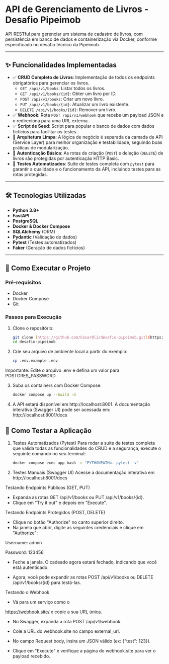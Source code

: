 # API de Gerenciamento de Livros - Desafio Pipeimob

API RESTful para gerenciar um sistema de cadastro de livros, com persistência em banco de dados e containerização via Docker, conforme especificado no desafio técnico da Pipeimob.

---

## ✨ Funcionalidades Implementadas

- ✅ **CRUD Completo de Livros**: Implementação de todos os endpoints obrigatórios para gerenciar os livros.
  - `GET /api/v1/books`: Listar todos os livros.
  - `GET /api/v1/books/{id}`: Obter um livro por ID.
  - `POST /api/v1/books`: Criar um novo livro.
  - `PUT /api/v1/books/{id}`: Atualizar um livro existente.
  - `DELETE /api/v1/books/{id}`: Remover um livro.
- ✅ **Webhook**: Rota `POST /api/v1/webhook` que recebe um payload JSON e o redireciona para uma URL externa.
- ✅ **Script de Seed**: Script para popular o banco de dados com dados fictícios para facilitar os testes.
- 💎 **Arquitetura Limpa**: A lógica de negócio é separada da camada de API (Service Layer) para melhor organização e testabilidade, seguindo boas práticas de modularização.
- 💎 **Autenticação Básica**: As rotas de criação (`POST`) e deleção (`DELETE`) de livros são protegidas por autenticação HTTP Basic.
- 💎 **Testes Automatizados**: Suíte de testes completa com `pytest` para garantir a qualidade e o funcionamento da API, incluindo testes para as rotas protegidas.

---

## 🛠️ Tecnologias Utilizadas

- **Python 3.8+**
- **FastAPI**
- **PostgreSQL**
- **Docker & Docker Compose**
- **SQLAlchemy** (ORM)
- **Pydantic** (Validação de dados)
- **Pytest** (Testes automatizados)
- **Faker** (Geração de dados fictícios)

---

## 🚀 Como Executar o Projeto

### Pré-requisitos
- Docker
- Docker Compose
- Git

### Passos para Execução
1. Clone o repositório:
   ```bash
   git clone [https://github.com/CesarOli/desafio-pipeimob.git](https://github.com/CesarOli/desafio-pipeimob.git)
   cd desafio-pipeimob

2. Crie seu arquivo de ambiente local a partir do exemplo:
    ```bash
    cp .env.example .env
Importante: Edite o arquivo .env e defina um valor para POSTGRES_PASSWORD.

3. Suba os containers com Docker Compose:
    ```bash
    docker compose up --build -d

4. A API estará disponível em http://localhost:8001. 
   A documentação interativa (Swagger UI) pode ser acessada em: http://localhost:8001/docs


## 🧪 Como Testar a Aplicação

1. Testes Automatizados (Pytest)
Para rodar a suíte de testes completa que valida todas as funcionalidades do CRUD e a segurança, execute o seguinte comando no seu terminal:
    ```bash
    docker compose exec app bash -c "PYTHONPATH=. pytest -v"

2.  Testes Manuais (Swagger UI)
Acesse a documentação interativa em http://localhost:8001/docs

Testando Endpoints Públicos (GET, PUT)

- Expanda as rotas GET /api/v1/books ou PUT /api/v1/books/{id}.
- Clique em "Try it out" e depois em "Execute".

Testando Endpoints Protegidos (POST, DELETE)
- Clique no botão "Authorize" no canto superior direito.
- Na janela que abrir, digite as seguintes credenciais e clique em "Authorize":

Username: admin

Password: 123456

- Feche a janela. O cadeado agora estará fechado, indicando que você está autenticado.

- Agora, você pode expandir as rotas POST /api/v1/books ou DELETE /api/v1/books/{id} para testá-las.


Testando o Webhook
- Vá para um serviço como o 

https://webhook.site/ e copie a sua URL única. 

- No Swagger, expanda a rota POST /api/v1/webhook.

- Cole a URL do webhook.site no campo external_url.

- No campo Request body, insira um JSON válido (ex: {"test": 123}).

- Clique em "Execute" e verifique a página do webhook.site para ver o payload recebido.

